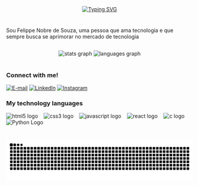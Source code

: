 <div align="center">
  <a href="https://git.io/typing-svg">
    <img src="https://readme-typing-svg.demolab.com?font=Fira+Code&weight=700&size=25&pause=500&color=00FF00&center=true&vCenter=true&random=false&width=524&lines=Bem-vindo+ao+meu+perfil" alt="Typing SVG">
  </a>
</div>

<img align="center" alt="" src="./src/header-gif.gif">

###

<p align="left">Sou Felippe Nobre de Souza, uma pessoa que ama tecnologia e que sempre busca se aprimorar no mercado de tecnologia</p>

###

<h2 align="left"></h2>

###

<div align="center">
  <img src="https://github-readme-stats.vercel.app/api?username=Felippe-nobre&hide_title=false&hide_rank=false&show_icons=true&include_all_commits=true&count_private=true&disable_animations=false&theme=dracula&locale=en&hide_border=false&order=1" height="150" alt="stats graph"  />
  <img src="https://github-readme-stats.vercel.app/api/top-langs?username=Felippe-nobre&locale=en&hide_title=false&layout=compact&card_width=320&langs_count=5&theme=dracula&hide_border=false&order=2" height="150" alt="languages graph"  />
</div>

###

<h1 align="left"></h1>

###

<img align="right" alt="" height="190px" src="https://github.com/user-attachments/assets/ce6efb21-adac-4156-99a4-e1a9a92f0f35">


<h3 align="left">Connect with me!</h3>

[![E-mail](https://img.shields.io/badge/-Email-000?style=for-the-badge&logo=microsoft-outlook&logoColor=FF00F6&color:FFF)](mailto:felippenobresouza@gmail.com)
[![LinkedIn](https://img.shields.io/badge/-LinkedIn-000?style=for-the-badge&logo=linkedin&logoColor=FF00F6&color:FFF)](https://www.linkedin.com/in/felippe-nobre-de-souza//)
[![Instagram](https://img.shields.io/badge/-Instagram-000?style=for-the-badge&logo=instagram&logoColor=FF00F6&color:FFF)](https://www.instagram.com/nobre.felippe/)


<h3 align="left">My technology languages
</h3>

<div align="left">
  <img src="https://cdn.jsdelivr.net/gh/devicons/devicon/icons/html5/html5-original.svg" height="35" alt="html5 logo"  />
  <img width="8" />
  <img src="https://cdn.jsdelivr.net/gh/devicons/devicon/icons/css3/css3-original.svg" height="35" alt="css3 logo"  />
  <img width="8" />
  <img src="https://cdn.jsdelivr.net/gh/devicons/devicon/icons/javascript/javascript-plain.svg" height="35" alt="javascript logo"  />
  <img width="8" />
  <img src="https://cdn.jsdelivr.net/gh/devicons/devicon/icons/react/react-original.svg" height="35" alt="react logo"  />
  <img width="8" />
  <img src="https://cdn.jsdelivr.net/gh/devicons/devicon/icons/c/c-original.svg" height="35" alt="c logo"  />
   <img width="8" />
   <img src="https://cdn.jsdelivr.net/gh/devicons/devicon/icons/python/python-original.svg" height="35" alt="Python Logo" />

   
 

  
  
  

</div>

###

<h1 align="left"></h1>

###
<picture align="center">
  <source media="(prefers-color-scheme: dark)" srcset="https://raw.githubusercontent.com/Felippe-Nobre/Felippe-Nobre/output/github-contribution-grid-snake-dark.svg">
  <source media="(prefers-color-scheme: light)" srcset="https://raw.githubusercontent.com/Felippe-Nobre/Felippe-Nobre/output/github-contribution-grid-snake-dark.svg">
  <img align="center" alt="github contribution grid snake animation" src="https://raw.githubusercontent.com/Felippe-Nobre/Felippe-Nobre/output/github-contribution-grid-snake.svg">
</picture>

###

